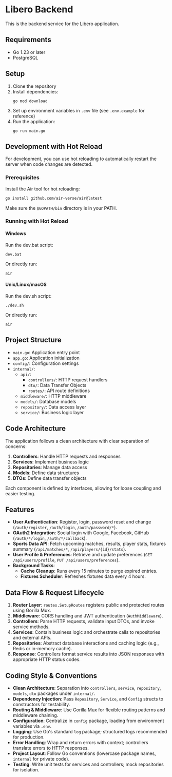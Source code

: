 # Libero Backend

This is the backend service for the Libero application.

## Requirements

- Go 1.23 or later
- PostgreSQL

## Setup

1. Clone the repository
2. Install dependencies:
   ```
   go mod download
   ```
3. Set up environment variables in `.env` file (see `.env.example` for reference)
4. Run the application:
   ```
   go run main.go
   ```

## Development with Hot Reload

For development, you can use hot reloading to automatically restart the server when code changes are detected.

### Prerequisites

Install the Air tool for hot reloading:

```bash
go install github.com/air-verse/air@latest
```

Make sure the `$GOPATH/bin` directory is in your PATH.

### Running with Hot Reload

#### Windows

Run the dev.bat script:

```
dev.bat
```

Or directly run:

```
air
```

#### Unix/Linux/macOS

Run the dev.sh script:

```
./dev.sh
```

Or directly run:

```
air
```

## Project Structure

- `main.go`: Application entry point
- `app.go`: Application initialization
- `config/`: Configuration settings
- `internal/`:
  - `api/`:
    - `controllers/`: HTTP request handlers
    - `dto/`: Data Transfer Objects
    - `routes/`: API route definitions
  - `middleware/`: HTTP middleware
  - `models/`: Database models
  - `repository/`: Data access layer
  - `service/`: Business logic layer

## Code Architecture

The application follows a clean architecture with clear separation of concerns:

1. **Controllers**: Handle HTTP requests and responses
2. **Services**: Implement business logic
3. **Repositories**: Manage data access
4. **Models**: Define data structures
5. **DTOs**: Define data transfer objects

Each component is defined by interfaces, allowing for loose coupling and easier testing.

## Features
- **User Authentication**: Register, login, password reset and change (`/auth/register`, `/auth/login`, `/auth/password/*`).
- **OAuth2 Integration**: Social login with Google, Facebook, GitHub (`/auth/*/login`, `/auth/*/callback`).
- **Sports Data API**: Fetch upcoming matches, results, player stats, fixtures summary (`/api/matches/*`, `/api/players/{id}/stats`).
- **User Profile & Preferences**: Retrieve and update preferences (`GET /api/users/profile`, `PUT /api/users/preferences`).
- **Background Tasks**:
  - **Cache Cleanup**: Runs every 15 minutes to purge expired entries.
  - **Fixtures Scheduler**: Refreshes fixtures data every 4 hours.

## Data Flow & Request Lifecycle
1. **Router Layer**: `routes.SetupRoutes` registers public and protected routes using Gorilla Mux.
2. **Middleware**: CORS handling and JWT authentication (`AuthMiddleware`).
3. **Controllers**: Parse HTTP requests, validate input DTOs, and invoke service methods.
4. **Services**: Contain business logic and orchestrate calls to repositories and external APIs.
5. **Repositories**: Abstract database interactions and caching logic (e.g., Redis or in-memory cache).
6. **Response**: Controllers format service results into JSON responses with appropriate HTTP status codes.

## Coding Style & Conventions
- **Clean Architecture**: Separation into `controllers`, `service`, `repository`, `models`, `dto` packages under `internal/`.
- **Dependency Injection**: Pass `Repository`, `Service`, and `Config` structs to constructors for testability.
- **Routing & Middleware**: Use Gorilla Mux for flexible routing patterns and middleware chaining.
- **Configuration**: Centralize in `config` package, loading from environment variables via `.env`.
- **Logging**: Use Go's standard `log` package; structured logs recommended for production.
- **Error Handling**: Wrap and return errors with context; controllers translate errors to HTTP responses.
- **Project Layout**: Follow Go conventions (lowercase package names, `internal` for private code).
- **Testing**: Write unit tests for services and controllers; mock repositories for isolation. 